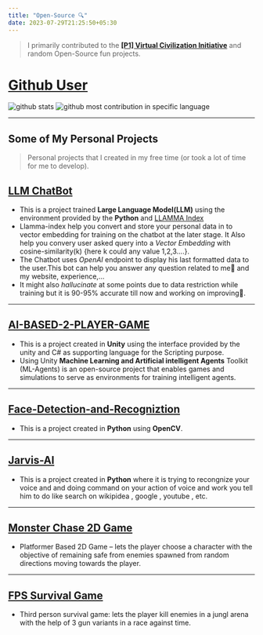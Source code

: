 ```yaml
---
title: "Open-Source 🔍"
date: 2023-07-29T21:25:50+05:30
---
```


> I primarily contributed to the **[[P1] Virtual Civilization Initiative](https://p1vc.org/?tab=community&category=)** and random Open-Source fun projects.

# [Github User](https://github.com/Akhil-Sharma30)

![github stats](https://github-readme-stats.vercel.app/api?username=akhil-sharma30&show_icons=true&locale=en) 
![github most contribution in specific language](https://github-readme-stats.vercel.app/api/top-langs?username=akhil-sharma30&show_icons=true&locale=en&layout=compact)

---

## Some of My Personal Projects

> Personal projects that I created in my free time (or took a lot of time for me to develop).
> 
## **[LLM ChatBot](/chatbot/)**

- This is a project trained **Large Language Model(LLM)** using the environment provided by the **Python** and [LLAMMA Index](https://gpt-index.readthedocs.io/en/latest/index.html#) 
- Llamma-index help you convert and store your personal data in to vector embedding for training on the chatbot at the later stage. It Also help you convery user asked query into a *Vector Embedding* with cosine-similarity(k) {here k could any value 1,2,3....}.
- The Chatbot uses *OpenAI* endpoint to display his last formatted data to the user.This bot can help you answer any question related to me👀 and my website, experience,...
- It might also *hallucinate* at some points due to data restriction while training but it is 90-95% accurate till now and working on improving🙂.

---

## **[AI-BASED-2-PLAYER-GAME](https://github.com/Akhil-Sharma30/AI-BASED-2-PLAYER-GAME)**

- This is a project created in **Unity** using the interface provided by the unity and C# as supporting language for the Scripting purpose.
- Using Unity **Machine Learning and Artificial intelligent Agents** Toolkit (ML-Agents) is an open-source project that enables games and simulations to serve as environments for training intelligent agents.

---

## **[Face-Detection-and-Recogniztion](https://github.com/Akhil-Sharma30/Face-Detection-and-Recogniztion)**

- This is a project created in **Python** using **OpenCV**.

---

## [Jarvis-AI](https://github.com/Akhil-Sharma30/jarvis-python)

- This is a project created in **Python** where it is trying to recongnize your voice and and doing command on your action of voice and work you tell him to do like search on wikipidea , google , youtube , etc.

---

## [Monster Chase 2D Game](https://akhil-sharma.itch.io/monster-chase%20)

- Platformer Based 2D Game – lets the player choose a character with the objective of remaining safe from enemies spawned from random directions moving towards the player.

---

## [FPS Survival Game](https://akhil-sharma.itch.io/dawn-of-dead)

- Third person survival game: lets the player kill enemies in a jungl arena with the help of 3 gun variants in a race against
time.
